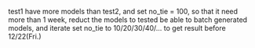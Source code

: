 test1 have more models than test2, and set no_tie = 100, so that it need more than 1 week, reduct the models to tested be able to batch generated  models, and iterate set no_tie to 10/20/30/40/... to get result before 12/22(Fri.)